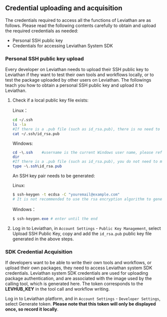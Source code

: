 ## Credential uploading and acquisition

The credentials required to access all the functions of Leviathan are as follows. Please read the following contents carefully to obtain and upload the required credentials as needed:
* Personal SSH public key
* Credentials for accessing Leviathan System SDK


### Personal SSH public key upload

Every developer on Leviathan needs to upload their SSH public key to Leviathan if they want to test their own tools and workflows locally, or to test the package uploaded by other users on Leviathan. The followings teach you how to obtain a personal SSH public key and upload it to Leviathan.

1. Check if a local public key file exists:

   Linux：

   ```bash
   cd ~/.ssh
   ls -la
   #If there is a .pub file (such as id_rsa.pub), there is no need to generate the SSH public key again.
   cat ~/.ssh/id_rsa.pub
   ```

   Windows:

   ```powershell
   cd ~\.ssh	#username is the current Windows user name, please refer to Leviathan Documentation.
   dir
   #If there is a .pub file (such as id_rsa.pub), you do not need to make the SSH public key again.
   type ~\.ssh\id_rsa.pub
   ```

   An SSH key pair needs to be generated:

   Linux:

   ```bash
   $ ssh-keygen -t ecdsa -C "youremail@example.com"
   # It is not recommended to use the rsa encryption algorithm to generate a key pair, ecdsa is more secure and is supported by the new version of OpenSSL.
   ```

   Windows：

   ```powershell
   $ ssh-keygen.exe # enter until the end
   ```



3. Log in to Leviathan, in `Account Settings` - `Public Key Management`, select Upload SSH Public Key, copy and add the `id_rsa.pub` public key file generated in the above steps.



### SDK Credential Acquisition

If developers want to be able to write their own tools and workflows, or upload their own packages, they need to access Leviathan system SDK credentials. Leviathan system SDK credentials are used for uploading package authentication, and are associated with the image used by the calling tool, which is generated here. The token corresponds to the  **LEVHUB_KEY** in the tool call and workflow writing. 

Log in to Leviathan platform, and in `Account Settings` - `Developer Settings`, select Generate token. **Please note that this token will only be displayed once, so record it locally**.
